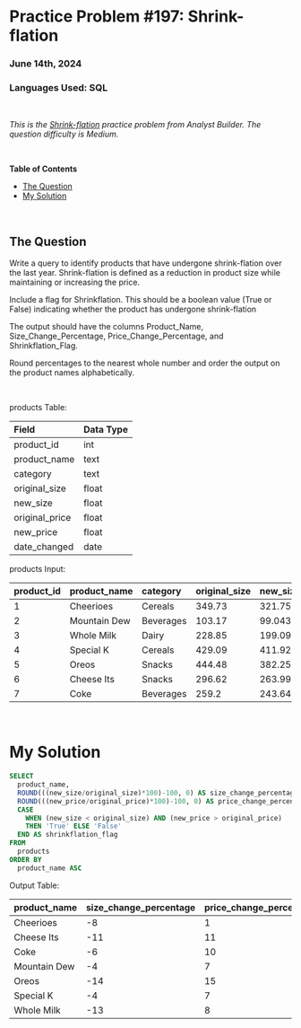 # **Practice Problem #197: Shrink-flation**
### June 14th, 2024
### Languages Used: SQL

<br>

*This is the [Shrink-flation](https://www.analystbuilder.com/questions/shrink-flation-ohNJw) practice problem from Analyst Builder. The question difficulty is Medium.*

<br>

**Table of Contents**

-   [The Question](#the-question)
-   [My Solution](#my-solution)
  
<br>

## The Question

Write a query to identify products that have undergone shrink-flation over the last year. Shrink-flation is defined as a reduction in product size while maintaining or increasing the price.

Include a flag for Shrinkflation. This should be a boolean value (True or False) indicating whether the product has undergone shrink-flation

The output should have the columns Product_Name, Size_Change_Percentage, Price_Change_Percentage, and Shrinkflation_Flag.

Round percentages to the nearest whole number and order the output on the product names alphabetically.

<br>

products Table:

| Field          | Data Type |
| :------------- | :-------- |
| product_id     | int       |
| product_name   | text      |
| category       | text      |
| original_size  | float     |
| new_size       | float     |
| original_price | float     |
| new_price      | float     |
| date_changed   | date      |

products Input:

| product_id | product_name | category  | original_size | new_size           | original_price | new_price         | date_changed |
| :--------- | :----------- | :-------- | :------------ | :----------------- | :------------- | :---------------- | :----------- |
| 1          | Cheerioes    | Cereals   | 349.73        | 321.75160000000005 | 5.17           | 5.2217            | 2023-01-08   |
| 2          | Mountain Dew | Beverages | 103.17        | 99.0432            | 5.48           | 5.863600000000001 | 2022-12-09   |
| 3          | Whole Milk   | Dairy     | 228.85        | 199.0995           | 3.36           | 3.6288            | 2022-10-25   |
| 4          | Special K    | Cereals   | 429.09        | 411.92639999999994 | 4.84           | 5.1788            | 2022-09-10   |
| 5          | Oreos        | Snacks    | 444.48        | 382.25280000000004 | 6.46           | 7.428999999999999 | 2022-08-26   |
| 6          | Cheese Its   | Snacks    | 296.62        | 263.9918           | 5.24           | 5.816400000000001 | 2022-04-28   |
| 7          | Coke         | Beverages | 259.2         | 243.64799999999997 | 2.37           | 2.607             | 2022-02-27   |

<br>

# My Solution

``` SQL
SELECT 
  product_name,
  ROUND(((new_size/original_size)*100)-100, 0) AS size_change_percentage,
  ROUND(((new_price/original_price)*100)-100, 0) AS price_change_percentage,
  CASE 
    WHEN (new_size < original_size) AND (new_price > original_price) 
    THEN 'True' ELSE 'False' 
  END AS shrinkflation_flag
FROM 
  products
ORDER BY
  product_name ASC
```

Output Table:

| product_name | size_change_percentage | price_change_percentage | shrinkflation_flag |
| :----------- | :--------------------- | :---------------------- | :----------------- |
| Cheerioes    | -8                     | 1                       | True               |
| Cheese Its   | -11                    | 11                      | True               |
| Coke         | -6                     | 10                      | True               |
| Mountain Dew | -4                     | 7                       | True               |
| Oreos        | -14                    | 15                      | True               |
| Special K    | -4                     | 7                       | True               |
| Whole Milk   | -13                    | 8                       | True               |
